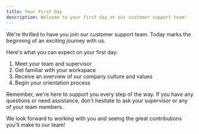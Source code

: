 ```yaml
---
title: Your First Day
description: Welcome to your first day at our customer support team!
---
```

We're thrilled to have you join our customer support team. Today marks the beginning of an exciting journey with us. 

Here's what you can expect on your first day:

1. Meet your team and supervisor
2. Get familiar with your workspace
3. Receive an overview of our company culture and values
4. Begin your orientation process

Remember, we're here to support you every step of the way. If you have any questions or need assistance, don't hesitate to ask your supervisor or any of your team members.

We look forward to working with you and seeing the great contributions you'll make to our team!
